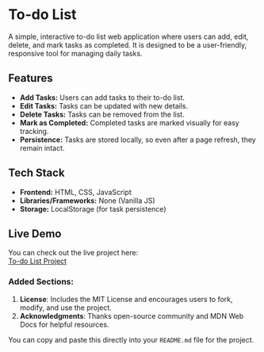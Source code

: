 # To-do List

A simple, interactive to-do list web application where users can add, edit, delete, and mark tasks as completed. It is designed to be a user-friendly, responsive tool for managing daily tasks.

## Features

- **Add Tasks:** Users can add tasks to their to-do list.
- **Edit Tasks:** Tasks can be updated with new details.
- **Delete Tasks:** Tasks can be removed from the list.
- **Mark as Completed:** Completed tasks are marked visually for easy tracking.
- **Persistence:** Tasks are stored locally, so even after a page refresh, they remain intact.

## Tech Stack

- **Frontend:** HTML, CSS, JavaScript
- **Libraries/Frameworks:** None (Vanilla JS)
- **Storage:** LocalStorage (for task persistence)

## Live Demo

You can check out the live project here:  
[To-do List Project](https://haseenakathat.github.io/To-do-List/)


### Added Sections:
1. **License**: Includes the MIT License and encourages users to fork, modify, and use the project.
2. **Acknowledgments**: Thanks open-source community and MDN Web Docs for helpful resources.

You can copy and paste this directly into your `README.md` file for the project.

